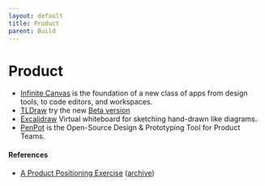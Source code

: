 ```yaml
---
layout: default
title: Product
parent: Build
---
```


# Product

- [Infinite Canvas](https://infinitecanvas.tools) is the foundation of a new class of apps from design tools, to code editors, and workspaces.
- [TLDraw](https://tldraw.com) try the new [Beta version](https://beta.tldraw.com)
- [Excalidraw](https://excalidraw.com) Virtual whiteboard for sketching hand-drawn like diagrams.
- [PenPot](https://penpot.app) is the Open-Source Design & Prototyping Tool for Product Teams.

#### References

- [A Product Positioning Exercise](https://www.aprildunford.com/post/a-product-positioning-exercise) ([archive](https://archive.ph/xONs7))